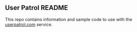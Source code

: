 ## User Patrol README

This repo contains information and sample code to use with the [userpatrol.com](https://userpatrol.com/) service.

